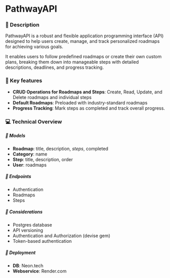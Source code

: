 # PathwayAPI

### 📝 Description

PathwayAPI is a robust and flexible application programming interface (API) designed to help users create, manage, and track personalized roadmaps for achieving various goals.

It enables users to follow predefined roadmaps or create their own custom plans, breaking them down into manageable steps with detailed descriptions, deadlines, and progress tracking.

### 🔑 Key features

* **CRUD Operations for Roadmaps and Steps**: Create, Read, Update, and Delete roadmaps and individual steps
* **Default Roadmaps**: Preloaded with industry-standard roadmaps
* **Progress Tracking**: Mark steps as completed and track overall progress.

### 💻 Technical Overview

##### 🤖 Models

* **Roadmap**: title, description, *steps*, completed
* **Category**: name
* **Step**: title, description, order
* **User**: roadmaps

##### 📌 Endpoints

* Authentication
* Roadmaps
* Steps

##### 💭 Considerations

* Postgres database
* API versioning
* Authentication and Authorization (devise gem)
* Token-based authentication

##### 🚀 Deployment

* **DB**: Neon.tech
* **Webservice**: Render.com